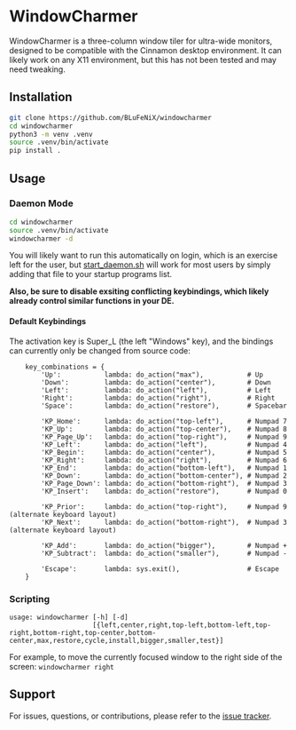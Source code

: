 # WindowCharmer

WindowCharmer is a three-column window tiler for ultra-wide monitors, designed to be compatible with the Cinnamon desktop environment. It can likely work on any X11 environment, but this has not been tested and may need tweaking.

## Installation

```sh
git clone https://github.com/BLuFeNiX/windowcharmer
cd windowcharmer
python3 -m venv .venv
source .venv/bin/activate
pip install .
```

## Usage

### Daemon Mode

```sh
cd windowcharmer
source .venv/bin/activate
windowcharmer -d
```

You will likely want to run this automatically on login, which is an exercise left for the user, but [start_daemon.sh](start_daemon.sh) will work for most users by simply adding that file to your startup programs list.

**Also, be sure to disable exsiting conflicting keybindings, which likely already control similar functions in your DE.**

#### Default Keybindings

The activation key is Super_L (the left "Windows" key), and the bindings can currently only be changed from source code:
```
    key_combinations = {
        'Up':           lambda: do_action("max"),           # Up
        'Down':         lambda: do_action("center"),        # Down
        'Left':         lambda: do_action("left"),          # Left
        'Right':        lambda: do_action("right"),         # Right
        'Space':        lambda: do_action("restore"),       # Spacebar

        'KP_Home':      lambda: do_action("top-left"),      # Numpad 7
        'KP_Up':        lambda: do_action("top-center"),    # Numpad 8
        'KP_Page_Up':   lambda: do_action("top-right"),     # Numpad 9
        'KP_Left':      lambda: do_action("left"),          # Numpad 4
        'KP_Begin':     lambda: do_action("center"),        # Numpad 5
        'KP_Right':     lambda: do_action("right"),         # Numpad 6
        'KP_End':       lambda: do_action("bottom-left"),   # Numpad 1
        'KP_Down':      lambda: do_action("bottom-center"), # Numpad 2
        'KP_Page_Down': lambda: do_action("bottom-right"),  # Numpad 3
        'KP_Insert':    lambda: do_action("restore"),       # Numpad 0

        'KP_Prior':     lambda: do_action("top-right"),     # Numpad 9 (alternate keyboard layout)
        'KP_Next':      lambda: do_action("bottom-right"),  # Numpad 3 (alternate keyboard layout)

        'KP_Add':       lambda: do_action("bigger"),        # Numpad +
        'KP_Subtract':  lambda: do_action("smaller"),       # Numpad -

        'Escape':       lambda: sys.exit(),                 # Escape
    }
```

### Scripting

```
usage: windowcharmer [-h] [-d]
                     [{left,center,right,top-left,bottom-left,top-right,bottom-right,top-center,bottom-center,max,restore,cycle,install,bigger,smaller,test}]
```

For example, to move the currently focused window to the right side of the screen: `windowcharmer right`

## Support

For issues, questions, or contributions, please refer to the [issue tracker](https://github.com/BLuFeNiX/windowcharmer/issues).